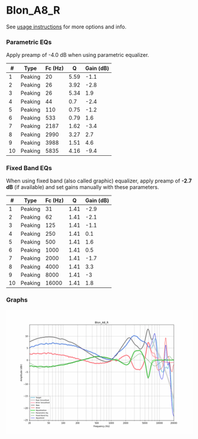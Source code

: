 # Blon_A8_R
See [usage instructions](https://github.com/jaakkopasanen/AutoEq#usage) for more options and info.

### Parametric EQs
Apply preamp of -4.0 dB when using parametric equalizer.

|   # | Type    |   Fc (Hz) |    Q |   Gain (dB) |
|-----|---------|-----------|------|-------------|
|   1 | Peaking |        20 | 5.59 |        -1.1 |
|   2 | Peaking |        26 | 3.92 |        -2.8 |
|   3 | Peaking |        26 | 5.34 |         1.9 |
|   4 | Peaking |        44 | 0.7  |        -2.4 |
|   5 | Peaking |       110 | 0.75 |        -1.2 |
|   6 | Peaking |       533 | 0.79 |         1.6 |
|   7 | Peaking |      2187 | 1.62 |        -3.4 |
|   8 | Peaking |      2990 | 3.27 |         2.7 |
|   9 | Peaking |      3988 | 1.51 |         4.6 |
|  10 | Peaking |      5835 | 4.16 |        -9.4 |

### Fixed Band EQs
When using fixed band (also called graphic) equalizer, apply preamp of **-2.7 dB** (if available) and set gains manually with these parameters.

|   # | Type    |   Fc (Hz) |    Q |   Gain (dB) |
|-----|---------|-----------|------|-------------|
|   1 | Peaking |        31 | 1.41 |        -2.9 |
|   2 | Peaking |        62 | 1.41 |        -2.1 |
|   3 | Peaking |       125 | 1.41 |        -1.1 |
|   4 | Peaking |       250 | 1.41 |         0.1 |
|   5 | Peaking |       500 | 1.41 |         1.6 |
|   6 | Peaking |      1000 | 1.41 |         0.5 |
|   7 | Peaking |      2000 | 1.41 |        -1.7 |
|   8 | Peaking |      4000 | 1.41 |         3.3 |
|   9 | Peaking |      8000 | 1.41 |        -3   |
|  10 | Peaking |     16000 | 1.41 |         1.8 |

### Graphs
![](./Blon_A8_R.png)
